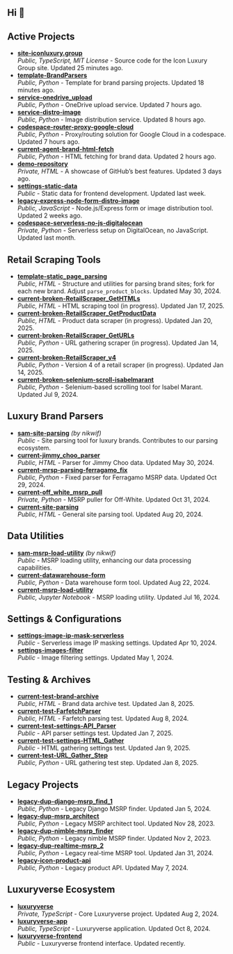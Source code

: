 ## Hi 👋
## Active Projects
- **[site-iconluxury.group](https://github.com/iconluxurygroup/site-iconluxury.group)**  
  *Public, TypeScript, MIT License* - Source code for the Icon Luxury Group site. Updated 25 minutes ago.
- **[template-BrandParsers](https://github.com/iconluxurygroup/template-BrandParsers)**  
  *Public, Python* - Template for brand parsing projects. Updated 18 minutes ago.
- **[service-onedrive_upload](https://github.com/iconluxurygroup/service-onedrive_upload)**  
  *Public, Python* - OneDrive upload service. Updated 7 hours ago.
- **[service-distro-image](https://github.com/iconluxurygroup/service-distro-image)**  
  *Public, Python* - Image distribution service. Updated 8 hours ago.
- **[codespace-router-proxy-google-cloud](https://github.com/iconluxurygroup/codespace-router-proxy-google-cloud)**  
  *Public, Python* - Proxy/routing solution for Google Cloud in a codespace. Updated 7 hours ago.
- **[current-agent-brand-html-fetch](https://github.com/iconluxurygroup/current-agent-brand-html-fetch)**  
  *Public, Python* - HTML fetching for brand data. Updated 2 hours ago.
- **[demo-repository](https://github.com/iconluxurygroup/demo-repository)**  
  *Private, HTML* - A showcase of GitHub’s best features. Updated 3 days ago.
- **[settings-static-data](https://github.com/iconluxurygroup/settings-static-data)**  
  *Public* - Static data for frontend development. Updated last week.
- **[legacy-express-node-form-distro-image](https://github.com/iconluxurygroup/legacy-express-node-form-distro-image)**  
  *Public, JavaScript* - Node.js/Express form or image distribution tool. Updated 2 weeks ago.
- **[codespace-serverless-no-js-digitalocean](https://github.com/iconluxurygroup/codespace-serverless-no-js-digitalocean)**  
  *Private, Python* - Serverless setup on DigitalOcean, no JavaScript. Updated last month.

## Retail Scraping Tools
- **[template-static_page_parsing](https://github.com/iconluxurygroup/template-static_page_parsing)**  
  *Public, HTML* - Structure and utilities for parsing brand sites; fork for each new brand. Adjust `parse_product_blocks`. Updated May 30, 2024.
- **[current-broken-RetailScraper_GetHTMLs](https://github.com/iconluxurygroup/current-broken-RetailScraper_GetHTMLs)**  
  *Public, HTML* - HTML scraping tool (in progress). Updated Jan 17, 2025.
- **[current-broken-RetailScraper_GetProductData](https://github.com/iconluxurygroup/current-broken-RetailScraper_GetProductData)**  
  *Public, HTML* - Product data scraper (in progress). Updated Jan 20, 2025.
- **[current-broken-RetailScraper_GetURLs](https://github.com/iconluxurygroup/current-broken-RetailScraper_GetURLs)**  
  *Public, Python* - URL gathering scraper (in progress). Updated Jan 14, 2025.
- **[current-broken-RetailScraper_v4](https://github.com/iconluxurygroup/current-broken-RetailScraper_v4)**  
  *Public, Python* - Version 4 of a retail scraper (in progress). Updated Jan 14, 2025.
- **[current-broken-selenium-scroll-isabelmarant](https://github.com/iconluxurygroup/current-broken-selenium-scroll-isabelmarant)**  
  *Public, Python* - Selenium-based scrolling tool for Isabel Marant. Updated Jul 9, 2024.

## Luxury Brand Parsers
- **[sam-site-parsing](https://github.com/nikwif/sam-site-parsing)** *(by nikwif)*  
  *Public* - Site parsing tool for luxury brands. Contributes to our parsing ecosystem.
- **[current-jimmy_choo_parser](https://github.com/iconluxurygroup/current-jimmy_choo_parser)**  
  *Public, HTML* - Parser for Jimmy Choo data. Updated May 30, 2024.
- **[current-mrsp-parsing-ferragamo_fix](https://github.com/iconluxurygroup/current-mrsp-parsing-ferragamo_fix)**  
  *Public, Python* - Fixed parser for Ferragamo MSRP data. Updated Oct 29, 2024.
- **[current-off_white_msrp_pull](https://github.com/iconluxurygroup/current-off_white_msrp_pull)**  
  *Private, Python* - MSRP puller for Off-White. Updated Oct 31, 2024.
- **[current-site-parsing](https://github.com/iconluxurygroup/current-site-parsing)**  
  *Public, HTML* - General site parsing tool. Updated Aug 20, 2024.

## Data Utilities
- **[sam-msrp-load-utility](https://github.com/nikwif/sam-msrp-load-utility)** *(by nikwif)*  
  *Public* - MSRP loading utility, enhancing our data processing capabilities.
- **[current-datawarehouse-form](https://github.com/iconluxurygroup/current-datawarehouse-form)**  
  *Public, Python* - Data warehouse form tool. Updated Aug 22, 2024.
- **[current-msrp-load-utility](https://github.com/iconluxurygroup/current-msrp-load-utility)**  
  *Public, Jupyter Notebook* - MSRP loading utility. Updated Jul 16, 2024.

## Settings & Configurations
- **[settings-image-ip-mask-serverless](https://github.com/iconluxurygroup/settings-image-ip-mask-serverless)**  
  *Public* - Serverless image IP masking settings. Updated Apr 10, 2024.
- **[settings-images-filter](https://github.com/iconluxurygroup/settings-images-filter)**  
  *Public* - Image filtering settings. Updated May 1, 2024.

## Testing & Archives
- **[current-test-brand-archive](https://github.com/iconluxurygroup/current-test-brand-archive)**  
  *Public, HTML* - Brand data archive test. Updated Jan 8, 2025.
- **[current-test-FarfetchParser](https://github.com/iconluxurygroup/current-test-FarfetchParser)**  
  *Public, HTML* - Farfetch parsing test. Updated Aug 8, 2024.
- **[current-test-settings-API_Parser](https://github.com/iconluxurygroup/current-test-settings-API_Parser)**  
  *Public* - API parser settings test. Updated Jan 7, 2025.
- **[current-test-settings-HTML_Gather](https://github.com/iconluxurygroup/current-test-settings-HTML_Gather)**  
  *Public* - HTML gathering settings test. Updated Jan 9, 2025.
- **[current-test-URL_Gather_Step](https://github.com/iconluxurygroup/current-test-URL_Gather_Step)**  
  *Public, Python* - URL gathering test step. Updated Jan 8, 2025.

## Legacy Projects
- **[legacy-dup-django-msrp_find_1](https://github.com/iconluxurygroup/legacy-dup-django-msrp_find_1)**  
  *Public, Python* - Legacy Django MSRP finder. Updated Jan 5, 2024.
- **[legacy-dup-msrp_architect](https://github.com/iconluxurygroup/legacy-dup-msrp_architect)**  
  *Public, Python* - Legacy MSRP architect tool. Updated Nov 28, 2023.
- **[legacy-dup-nimble-msrp_finder](https://github.com/iconluxurygroup/legacy-dup-nimble-msrp_finder)**  
  *Public, Python* - Legacy nimble MSRP finder. Updated Nov 2, 2023.
- **[legacy-dup-realtime-msrp_2](https://github.com/iconluxurygroup/legacy-dup-realtime-msrp_2)**  
  *Public, Python* - Legacy real-time MSRP tool. Updated Jan 31, 2024.
- **[legacy-icon-product-api](https://github.com/iconluxurygroup/legacy-icon-product-api)**  
  *Public, Python* - Legacy product API. Updated May 7, 2024.

## Luxuryverse Ecosystem
- **[luxuryverse](https://github.com/iconluxurygroup/luxuryverse)**  
  *Private, TypeScript* - Core Luxuryverse project. Updated Aug 2, 2024.
- **[luxuryverse-app](https://github.com/iconluxurygroup/luxuryverse-app)**  
  *Public, TypeScript* - Luxuryverse application. Updated Oct 8, 2024.
- **[luxuryverse-frontend](https://github.com/iconluxurygroup/luxuryverse-frontend)**  
  *Public* - Luxuryverse frontend interface. Updated recently.
<!--

**Here are some ideas to get you started:**

🙋‍♀️ A short introduction - what is your organization all about?
🌈 Contribution guidelines - how can the community get involved?
👩‍💻 Useful resources - where can the community find your docs? Is there anything else the community should know?
🍿 Fun facts - what does your team eat for breakfast?
🧙 Remember, you can do mighty things with the power of [Markdown](https://docs.github.com/github/writing-on-github/getting-started-with-writing-and-formatting-on-github/basic-writing-and-formatting-syntax)
-->
